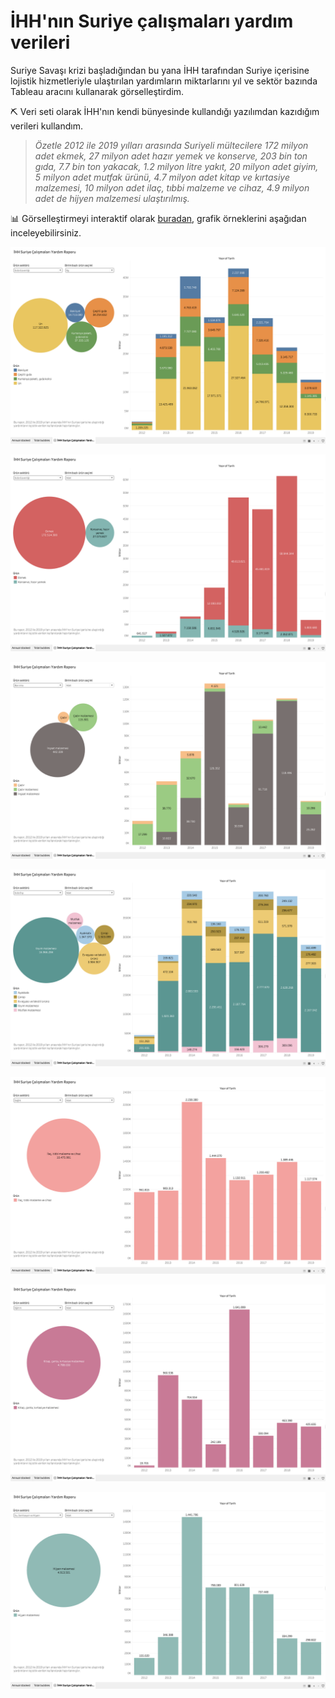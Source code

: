 # İHH'nın Suriye çalışmaları yardım verileri

Suriye Savaşı krizi başladığından bu yana İHH tarafından Suriye içerisine lojistik hizmetleriyle ulaştırılan yardımların miktarlarını yıl ve sektör bazında Tableau aracını kullanarak görselleştirdim.

:pick: Veri seti olarak İHH'nın kendi bünyesinde kullandığı yazılımdan kazıdığım verileri kullandım.

> *Özetle 2012 ile 2019 yılları arasında Suriyeli mültecilere 172 milyon adet ekmek, 27 milyon adet hazır yemek ve konserve, 203 bin ton gıda, 7.7 bin ton yakacak, 1.2 milyon litre yakıt, 20 milyon adet giyim, 5 milyon adet mutfak ürünü, 4.7 milyon adet kitap ve kırtasiye malzemesi, 10 milyon adet ilaç, tıbbi malzeme ve cihaz, 4.9 milyon adet de hijyen malzemesi ulaştırılmış.*

:bar_chart: Görselleştirmeyi interaktif olarak [buradan](https://public.tableau.com/profile/bekirarslan#!/vizhome/SyriaAidReport2012-2019Logistics/HHSuriyealmalarYardmRaporu), grafik örneklerini aşağıdan inceleyebilirsiniz.

![Food security](food-kg.png)

![Food security](food.png)

![Shelter](shelter-items.png)

![Non Food](non-food.png)

![Health](health.png)

![Education](education.png)

![Water](water.png)
